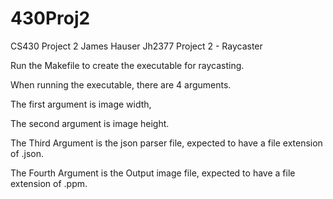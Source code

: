 # 430Proj2
CS430 Project 2
James Hauser
Jh2377
Project 2 - Raycaster


Run the Makefile to create the executable for raycasting.

When running the executable, there are 4 arguments.

The first argument is image width,

The second argument is image height.

The Third Argument is the json parser file, expected to have a file extension of .json.

The Fourth Argument is the Output image file, expected to have a file extension of .ppm.
